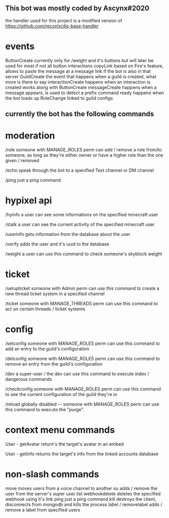 ## This bot was mostly coded by Ascynx#2020

the handler used for this project is a modified version of https://github.com/reconlx/djs-base-handler

# events

ButtonCreate
currently only for /weight and it's buttons but will later be used for most if not all button interactions
copyLink
based on Fire's feature, allows to paste the message at a message link if the bot is also in that server
GuildCreate
the event that happens when a guild is created, what more is there to say
interactionCreate
happens when an interaction is created works along with ButtonCreate
messageCreate
happens when a message appears, is used to detect a prefix command
ready
happens when the bot loads up
RoleChange
linked to guild configs

## currently the bot has the following commands

# moderation

/role
someone with MANAGE_ROLES perm can add / remove a role from/to someone, as long as they're either owner or have a higher role than the one given / removed

/echo
speak through the bot to a specified Text channel or DM channel

/ping
just a ping command

# hypixel api

/hyinfo
a user can see some informations on the specified minecraft user

/stalk
a user can see the current activity of the specified minecraft user

/userinfo
gets information from the database about the user

/verify
adds the user and it's uuid to the database

/weight
a user can use this command to check someone's skyblock weight

# ticket

/setupticket
someone with Admin perm can use this command to create a new thread ticket system in a specified channel

/ticket
someone with MANAGE_THREADS perm can use this command to act on certain threads / ticket systems

# config

/setconfig
someone with MANAGE_ROLES perm can use this command to add an entry to the guild's configuration

/delconfig
someone with MANAGE_ROLES perm can use this command to remove an entry from the guild's configuration

/dev
a super-user / the dev can use this command to execute indev / dangerous commands

/checkconfig
someone with MANAGE_ROLES perm can use this command to see the current configuration of the guild they're in

/reload
globally disabled -- someone with MANAGE_ROLES perm can use this command to execute the "purge".

# context menu commands

User - getAvatar
return's the target's avatar in an embed

User - getInfo
returns the target's info from the linked accounts database

# non-slash commands

move
moves users from a voice channel to another
su
adds / remove the user from the server's super user list
webhookdelete
deletes the specified webhook using it's link
ping
just a ping command
kill
destroys the client, disconnects from mongodb and kills the process
label / removelabel
adds / remove a label from specified users
